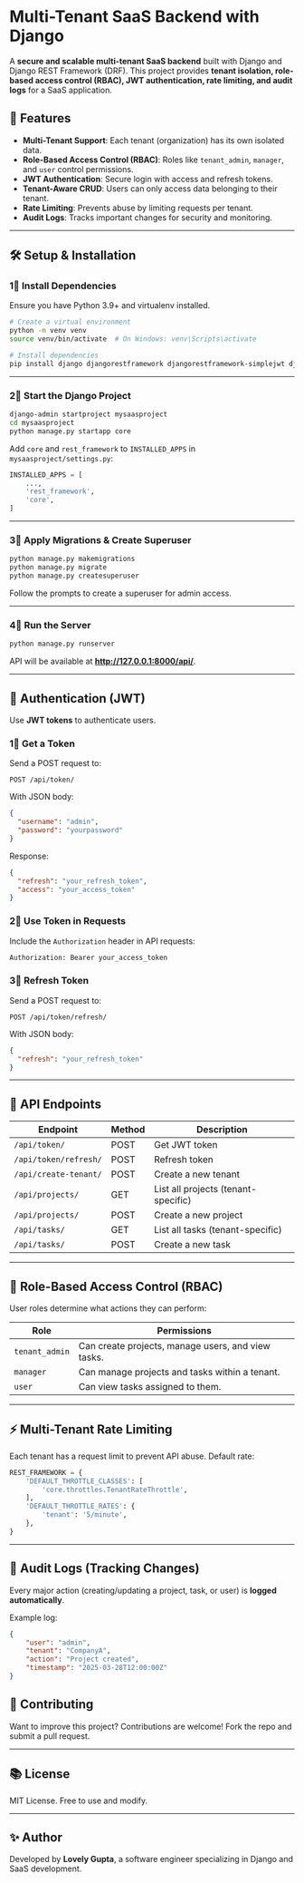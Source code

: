 # Multi-Tenant SaaS Backend with Django  

A **secure and scalable multi-tenant SaaS backend** built with Django and Django REST Framework (DRF). This project provides **tenant isolation, role-based access control (RBAC), JWT authentication, rate limiting, and audit logs** for a SaaS application.  

## 🚀 Features  
- **Multi-Tenant Support**: Each tenant (organization) has its own isolated data.  
- **Role-Based Access Control (RBAC)**: Roles like `tenant_admin`, `manager`, and `user` control permissions.  
- **JWT Authentication**: Secure login with access and refresh tokens.  
- **Tenant-Aware CRUD**: Users can only access data belonging to their tenant.  
- **Rate Limiting**: Prevents abuse by limiting requests per tenant.  
- **Audit Logs**: Tracks important changes for security and monitoring.  

---

## 🛠️ Setup & Installation  

### **1⃣ Install Dependencies**  
Ensure you have Python 3.9+ and virtualenv installed.  

```bash
# Create a virtual environment
python -m venv venv  
source venv/bin/activate  # On Windows: venv\Scripts\activate

# Install dependencies
pip install django djangorestframework djangorestframework-simplejwt django-redis
```

---

### **2⃣ Start the Django Project**  
```bash
django-admin startproject mysaasproject
cd mysaasproject
python manage.py startapp core
```
Add `core` and `rest_framework` to `INSTALLED_APPS` in `mysaasproject/settings.py`:  

```python
INSTALLED_APPS = [
    ...,
    'rest_framework',
    'core',
]
```

---

### **3⃣ Apply Migrations & Create Superuser**  
```bash
python manage.py makemigrations  
python manage.py migrate  
python manage.py createsuperuser  
```
Follow the prompts to create a superuser for admin access.

---

### **4⃣ Run the Server**  
```bash
python manage.py runserver  
```
API will be available at **http://127.0.0.1:8000/api/**.  

---

## 🔑 Authentication (JWT)  
Use **JWT tokens** to authenticate users.

### **1⃣ Get a Token**  
Send a POST request to:  
```
POST /api/token/
```
With JSON body:  
```json
{
  "username": "admin",
  "password": "yourpassword"
}
```
Response:  
```json
{
  "refresh": "your_refresh_token",
  "access": "your_access_token"
}
```

### **2⃣ Use Token in Requests**  
Include the `Authorization` header in API requests:  
```bash
Authorization: Bearer your_access_token
```

### **3⃣ Refresh Token**  
Send a POST request to:
```
POST /api/token/refresh/
```
With JSON body:  
```json
{
  "refresh": "your_refresh_token"
}
```

---

## 📌 API Endpoints  

| Endpoint                | Method | Description |
|-------------------------|--------|-------------|
| `/api/token/`           | POST   | Get JWT token |
| `/api/token/refresh/`   | POST   | Refresh token |
| `/api/create-tenant/`   | POST   | Create a new tenant |
| `/api/projects/`        | GET    | List all projects (tenant-specific) |
| `/api/projects/`        | POST   | Create a new project |
| `/api/tasks/`           | GET    | List all tasks (tenant-specific) |
| `/api/tasks/`           | POST   | Create a new task |

---

## 🔐 Role-Based Access Control (RBAC)  
User roles determine what actions they can perform:  

| Role         | Permissions |
|-------------|------------|
| `tenant_admin` | Can create projects, manage users, and view tasks. |
| `manager`      | Can manage projects and tasks within a tenant. |
| `user`         | Can view tasks assigned to them. |

---

## ⚡ Multi-Tenant Rate Limiting  
Each tenant has a request limit to prevent API abuse. Default rate:  
```python
REST_FRAMEWORK = {
    'DEFAULT_THROTTLE_CLASSES': [
        'core.throttles.TenantRateThrottle',
    ],
    'DEFAULT_THROTTLE_RATES': {
        'tenant': '5/minute',
    },
}
```

---

## 📜 Audit Logs (Tracking Changes)  
Every major action (creating/updating a project, task, or user) is **logged automatically**.  

Example log:  
```json
{
    "user": "admin",
    "tenant": "CompanyA",
    "action": "Project created",
    "timestamp": "2025-03-28T12:00:00Z"
}
```



## 📢 Contributing  
Want to improve this project? Contributions are welcome! Fork the repo and submit a pull request.  

---

## 📚 License  
MIT License. Free to use and modify.  

---

## ✨ Author  
Developed by **Lovely Gupta**, a software engineer specializing in Django and SaaS development.

